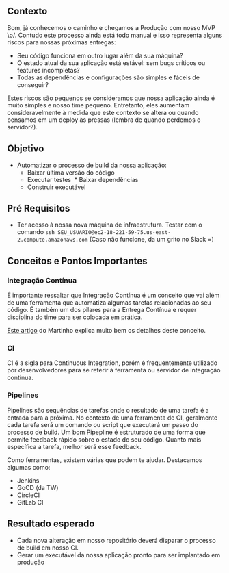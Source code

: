 ## Contexto
Bom, já conhecemos o caminho e chegamos a Produção com nosso MVP \o/. Contudo este processo ainda está todo manual e isso representa alguns riscos para nossas próximas entregas:
* Seu código funciona em outro lugar além da sua máquina?
* O estado atual da sua aplicação está estável: sem bugs críticos ou features incompletas?
* Todas as dependências e configurações são simples e fáceis de conseguir?

Estes riscos são pequenos se consideramos que nossa aplicação ainda é muito simples e nosso time pequeno. Entretanto, eles aumentam consideravelmente à medida que este contexto se altera ou quando pensamos em um deploy às pressas (lembra de quando perdemos o servidor?).

## Objetivo

* Automatizar o processo de build da nossa aplicação:
  * Baixar última versão do código
  * Executar testes
  * Baixar dependências
  * Construir executável

## Pré Requisitos

* Ter acesso à nossa nova máquina de infraestrutura. Testar com o comando `ssh SEU_USUARIO@ec2-18-221-59-75.us-east-2.compute.amazonaws.com` (Caso não funcione, da um grito no Slack =)

## Conceitos e Pontos Importantes

### Integração Contínua
É importante ressaltar que Integração Contínua é um conceito que vai além de uma ferramenta que automatiza algumas tarefas relacionadas ao seu código. É também  um dos pilares para a Entrega Contínua e requer disciplina do time para ser colocada em prática.

[Este artigo](https://www.martinfowler.com/articles/continuousIntegration.html) do Martinho explica muito bem os detalhes deste conceito.

### CI
CI é a sigla para Continuous Integration, porém é frequentemente utilizado por desenvolvedores para se referir à ferramenta ou servidor de integração contínua.

### Pipelines
Pipelines são sequências de tarefas onde o resultado de uma tarefa é a entrada para a próxima. No contexto de uma ferramenta de CI, geralmente cada tarefa será um comando ou script que executará um passo do processo de build. 
Um bom Pipepline é estruturado de uma forma que permite feedback rápido sobre o estado do seu código. Quanto mais específica a tarefa, melhor será esse feedback.

Como ferramentas, existem várias que podem te ajudar. Destacamos algumas como:
 * Jenkins
 * GoCD (da TW)
 * CircleCI
 * GitLab CI

## Resultado esperado

* Cada nova alteração em nosso repositório deverá disparar o processo de build em nosso CI.
* Gerar um executável da nossa aplicação pronto para ser implantado em produção
